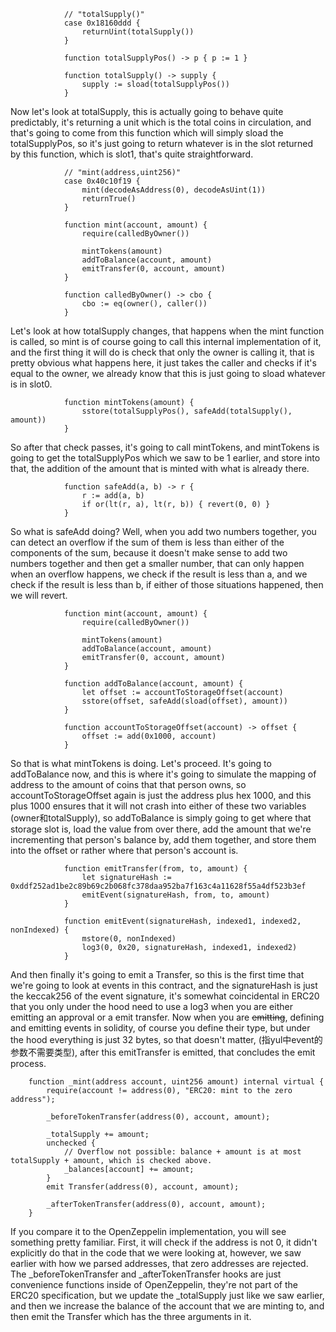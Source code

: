 ```solidity
            // "totalSupply()"
            case 0x18160ddd {
                returnUint(totalSupply())
            }
            
            function totalSupplyPos() -> p { p := 1 }
            
            function totalSupply() -> supply {
                supply := sload(totalSupplyPos())
            }
```

Now let's look at totalSupply, this is actually going to behave quite predictably, it's returning a unit which is the total coins in circulation, and that's going to come from this function which will simply sload the totalSupplyPos, so it's just going to return whatever is in the slot returned by this function, which is slot1, that's quite straightforward. 

```solidity
            // "mint(address,uint256)"
            case 0x40c10f19 {
                mint(decodeAsAddress(0), decodeAsUint(1))
                returnTrue()
            }
            
            function mint(account, amount) {
                require(calledByOwner())

                mintTokens(amount)
                addToBalance(account, amount)
                emitTransfer(0, account, amount)
            }
            
            function calledByOwner() -> cbo {
                cbo := eq(owner(), caller())
            }
```

Let's look at how totalSupply changes, that happens when the mint function is called, so mint is of course going to call this internal implementation of it, and the first thing it will do is check that only the owner is calling it, that is pretty obvious what happens here, it just takes the caller and checks if it's equal to the owner, we already know that this is just going to sload whatever is in slot0. 

```solidity
            function mintTokens(amount) {
                sstore(totalSupplyPos(), safeAdd(totalSupply(), amount))
            }
```

So after that check passes, it's going to call mintTokens, and mintTokens is going to get the totalSupplyPos which we saw to be 1 earlier, and store into that, the addition of the amount that is minted with what is already there. 

```solidity
            function safeAdd(a, b) -> r {
                r := add(a, b)
                if or(lt(r, a), lt(r, b)) { revert(0, 0) }
            }
```

So what is safeAdd doing? Well, when you add two numbers together, you can detect an overflow if the sum of them is less than either of the components of the sum, because it doesn't make sense to add two numbers together and then get a smaller number, that can only happen when an overflow happens, we check if the result is less than a, and we check if the result is less than b, if either of those situations happened, then we will revert. 

```solidity
            function mint(account, amount) {
                require(calledByOwner())

                mintTokens(amount)
                addToBalance(account, amount)
                emitTransfer(0, account, amount)
            }
            
            function addToBalance(account, amount) {
                let offset := accountToStorageOffset(account)
                sstore(offset, safeAdd(sload(offset), amount))
            }
            
            function accountToStorageOffset(account) -> offset {
                offset := add(0x1000, account)
            }
```

So that is what mintTokens is doing. Let's proceed. It's going to addToBalance now, and this is where it's going to simulate the mapping of address to the amount of coins that that person owns, so accountToStorageOffset again is just the address plus hex 1000, and this plus 1000 ensures that it will not crash into either of these two variables (owner和totalSupply), so addToBalance is simply going to get where that storage slot is, load the value from over there, add the amount that we're incrementing that person's balance by, add them together, and store them into the offset or rather where that person's account is. 

```solidity
            function emitTransfer(from, to, amount) {
                let signatureHash := 0xddf252ad1be2c89b69c2b068fc378daa952ba7f163c4a11628f55a4df523b3ef
                emitEvent(signatureHash, from, to, amount)
            }
            
            function emitEvent(signatureHash, indexed1, indexed2, nonIndexed) {
                mstore(0, nonIndexed)
                log3(0, 0x20, signatureHash, indexed1, indexed2)
            }
```

And then finally it's going to emit a Transfer, so this is the first time that we're going to look at events in this contract, and the signatureHash is just the keccak256 of the event signature, it's somewhat coincidental in ERC20 that you only under the hood need to use a log3 when you are either emitting an approval or a emit transfer. Now when you are ~~emitting~~, defining and emitting events in solidity, of course you define their type, but under the hood everything is just 32 bytes, so that doesn't matter, (指yul中event的参数不需要类型), after this emitTransfer is emitted, that concludes the emit process.

```solidity
    function _mint(address account, uint256 amount) internal virtual {
        require(account != address(0), "ERC20: mint to the zero address");

        _beforeTokenTransfer(address(0), account, amount);

        _totalSupply += amount;
        unchecked {
            // Overflow not possible: balance + amount is at most totalSupply + amount, which is checked above.
            _balances[account] += amount;
        }
        emit Transfer(address(0), account, amount);

        _afterTokenTransfer(address(0), account, amount);
    }
```

If you compare it to the OpenZeppelin implementation, you will see something pretty familiar. First, it will check if the address is not 0, it didn't explicitly do that in the code that we were looking at, however, we saw earlier with how we parsed addresses, that zero addresses are rejected. The _beforeTokenTransfer and _afterTokenTransfer hooks are just convenience functions inside of OpenZeppelin, they're not part of the ERC20 specification, but we update the _totalSupply just like we saw earlier, and then we increase the balance of the account that we are minting to, and then emit the Transfer which has the three arguments in it.